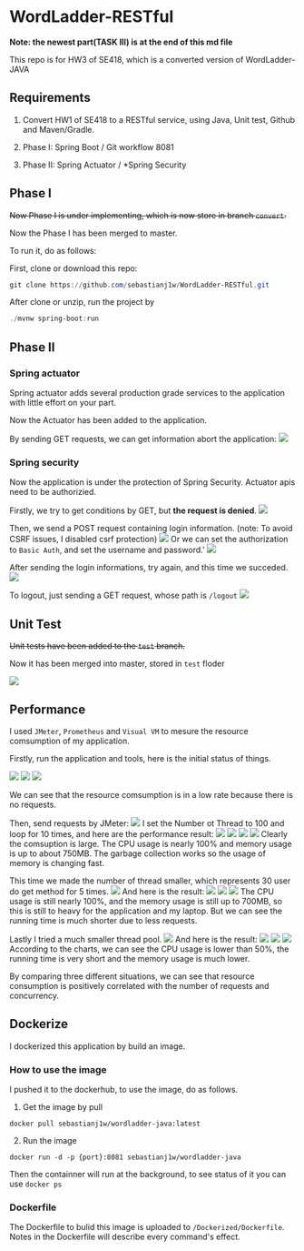 # WordLadder-RESTful

**Note: the newest part(TASK III) is at the end of this md file**

This repo is for HW3 of SE418, which is a converted version of WordLadder-JAVA

## Requirements

1. Convert HW1 of SE418 to a RESTful service, using Java, Unit test, Github and Maven/Gradle.

2. Phase I: Spring Boot / Git workflow
8081
3. Phase II: Spring Actuator / *Spring Security

## Phase I

~~Now Phase I is under implementing, which is now store in branch `convert`.~~

Now the Phase I has been merged to master.

To run it, do as follows:

First, clone or download this repo:

```powershell
git clone https://github.com/sebastianj1w/WordLadder-RESTful.git
```

After clone or unzip, run the project by

```powershell
./mvnw spring-boot:run
```

## Phase II

### Spring actuator

Spring actuator adds several production grade services to the application with little effort on your part.

Now the Actuator has been added to the application.

By sending GET requests, we can get information abort the application:
<img src="./imgs/conditions.png"/>

### Spring security

Now the application is under the protection of Spring Security. Actuator apis need to be authorizied.

Firstly, we try to get conditions by GET, but **the request is denied**.
<img src="./imgs/unauthorized.png"/>

Then, we send a POST request containing login information. (note: To avoid CSRF issues, I disabled csrf protection)
<img src="./imgs/login.png"/>
Or we can set the authorization to `Basic Auth`, and set the username and password.'
<img src="./imgs/basicAuth.png"/>

After sending the login informations, try again, and this time we succeded.
<img src="./imgs/success.png"/>

To logout, just sending a GET request, whose path is `/logout`
<img src="./imgs/logout.png"/>

## Unit Test

~~Unit tests have been added to the `test` branch.~~

Now it has been merged into master, stored in `test` floder

<img src="./imgs/01.png"/>

## Performance

I used `JMeter`, `Prometheus` and `Visual VM` to mesure the resource comsumption of my application.

Firstly, run the application and tools, here is the initial status of things.

<img src="./imgs/visualvm1.png"/>
<img src="./imgs/prometheus1.png"/>
<img src="./imgs/prometheus2.png"/>

We can see that the resource comsumption is in a low rate because there is no requests.

Then, send requests by JMeter:
<img src="./imgs/jmeter1.png"/>
I set the Number ot Thread to 100 and loop for 10 times, and here are the performance result:
<img src="./imgs/visualvm2.png"/>
<img src="./imgs/visualvm3.png"/>
<img src="./imgs/prometheus3.png"/>
<img src="./imgs/prometheus4.png"/>
Clearly the comsuption is large. The CPU usage is nearly 100% and memory usage is up to about 750MB. The garbage collection works so the usage of memory is changing fast.

This time we made the number of thread smaller, which represents 30 user do get method for 5 times.
<img src="./imgs/jmeter2.png"/>
And here is the result:
<img src="./imgs/visualvm4.png"/>
<img src="./imgs/prometheus5.png"/>
<img src="./imgs/prometheus6.png"/>
The CPU usage is still nearly 100%, and the memory usage is still up to 700MB, so this is still to heavy for the application and my laptop. But we can see the running time is much shorter due to less requests.

Lastly I tried a much smaller thread pool.
<img src="./imgs/jmeter3.png"/>
And here is the result:
<img src="./imgs/visualvm5.png"/>
<img src="./imgs/prometheus7.png"/>
<img src="./imgs/prometheus8.png"/>
According to the charts, we can see the CPU usage is lower than 50%, the running time is very short and the memory usage is much lower.

By comparing three different situations, we can see that resource consumption is positively correlated with the number of requests and concurrency.

## Dockerize

I dockerized this application by build an image.

### How to use the image

I pushed it to the dockerhub, to use the image, do as follows.

1. Get the image by pull

```
docker pull sebastianj1w/wordladder-java:latest
```

2. Run the image 

```
docker run -d -p {port}:8081 sebastianj1w/wordladder-java
```

Then the containner will run at the background, to see status of it you can use `docker ps`

### Dockerfile

The Dockerfile to bulid this image is uploaded to `/Dockerized/Dockerfile`. Notes in the Dockerfile will describe every command's effect.
